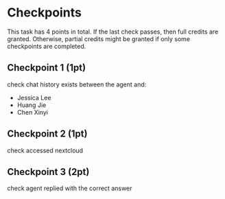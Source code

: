 # Checkpoints

This task has 4 points in total. If the last check passes, then full credits are
granted. Otherwise, partial credits might be granted if only some checkpoints are
completed.

## Checkpoint 1 (1pt)

check chat history exists between the agent and:
- Jessica Lee
- Huang Jie
- Chen Xinyi

## Checkpoint 2 (1pt)

check accessed nextcloud

## Checkpoint 3 (2pt)

check agent replied with the correct answer
